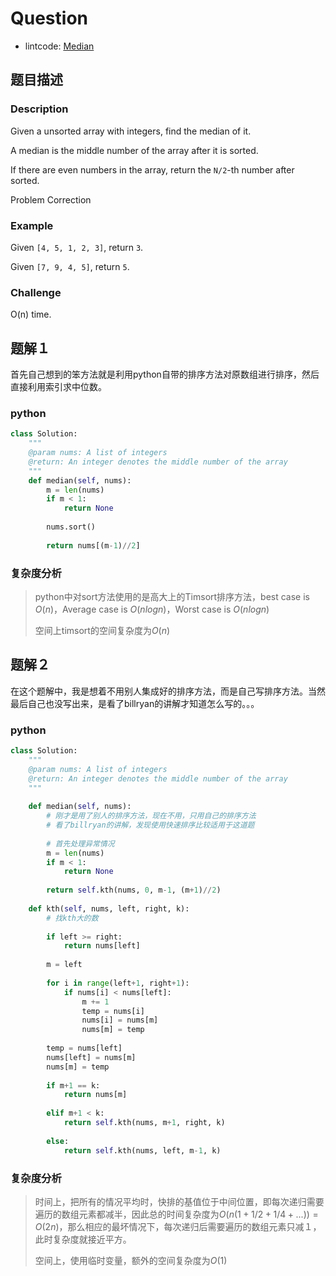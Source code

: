 # Question

- lintcode: [Median](https://www.lintcode.com/problem/median/description)

## 题目描述

### Description

Given a unsorted array with integers, find the median of it.

A median is the middle number of the array after it is sorted.

If there are even numbers in the array, return the `N/2`-th number after sorted.

Problem Correction

### Example

Given `[4, 5, 1, 2, 3]`, return `3`.

Given `[7, 9, 4, 5]`, return `5`.

### Challenge

O(n) time.

## 题解１

首先自己想到的笨方法就是利用python自带的排序方法对原数组进行排序，然后直接利用索引求中位数。

### python

```python
class Solution:
    """
    @param nums: A list of integers
    @return: An integer denotes the middle number of the array
    """
    def median(self, nums):
        m = len(nums)
        if m < 1:
            return None
        
        nums.sort()
        
        return nums[(m-1)//2]
```

### 复杂度分析

> python中对sort方法使用的是高大上的Timsort排序方法，best case is $O(n)$，Average case is $O(nlogn)$，Worst case is $O(nlogn)$
>
> 空间上timsort的空间复杂度为$O(n)$

## 题解２

在这个题解中，我是想着不用别人集成好的排序方法，而是自己写排序方法。当然最后自己也没写出来，是看了billryan的讲解才知道怎么写的。。。

### python

```python
class Solution:
    """
    @param nums: A list of integers
    @return: An integer denotes the middle number of the array
    """
    
    def median(self, nums):
        # 刚才是用了别人的排序方法，现在不用，只用自己的排序方法
        # 看了billryan的讲解，发现使用快速排序比较适用于这道题
        
        # 首先处理异常情况
        m = len(nums)
        if m < 1:
            return None
        
        return self.kth(nums, 0, m-1, (m+1)//2)
     
    def kth(self, nums, left, right, k):
        # 找kth大的数
        
        if left >= right:
            return nums[left]
        
        m = left
        
        for i in range(left+1, right+1):
            if nums[i] < nums[left]:
                m += 1
                temp = nums[i]
                nums[i] = nums[m]
                nums[m] = temp
        
        temp = nums[left]
        nums[left] = nums[m]
        nums[m] = temp
        
        if m+1 == k:
            return nums[m]
        
        elif m+1 < k:
            return self.kth(nums, m+1, right, k)
        
        else:
            return self.kth(nums, left, m-1, k)

```

### 复杂度分析

> 时间上，把所有的情况平均时，快排的基值位于中间位置，即每次递归需要遍历的数组元素都减半，因此总的时间复杂度为$O(n(1+1/2+1/4+...))=O(2n)$，那么相应的最坏情况下，每次递归后需要遍历的数组元素只减１，此时复杂度就接近平方。
>
> 空间上，使用临时变量，额外的空间复杂度为$O(1)$